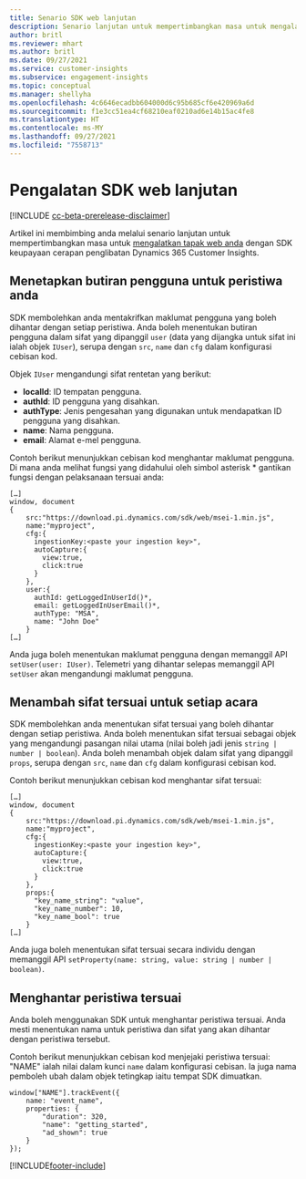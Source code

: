 ```yaml
---
title: Senario SDK web lanjutan
description: Senario lanjutan untuk mempertimbangkan masa untuk mengalatkan tapak web anda menggunakan SDK.
author: britl
ms.reviewer: mhart
ms.author: britl
ms.date: 09/27/2021
ms.service: customer-insights
ms.subservice: engagement-insights
ms.topic: conceptual
ms.manager: shellyha
ms.openlocfilehash: 4c6646ecadbb604000d6c95b685cf6e420969a6d
ms.sourcegitcommit: f1e3cc51ea4cf68210eaf0210ad6e14b15ac4fe8
ms.translationtype: HT
ms.contentlocale: ms-MY
ms.lasthandoff: 09/27/2021
ms.locfileid: "7558713"
---
```

# <a name="advanced-web-sdk-instrumentation"></a>Pengalatan SDK web lanjutan

[!INCLUDE [cc-beta-prerelease-disclaimer](includes/cc-beta-prerelease-disclaimer.md)]

Artikel ini membimbing anda melalui senario lanjutan untuk mempertimbangkan masa untuk [mengalatkan tapak web anda](instrument-website.md) dengan SDK keupayaan cerapan penglibatan Dynamics 365 Customer Insights.

## <a name="setting-user-details-for-your-event"></a>Menetapkan butiran pengguna untuk peristiwa anda

SDK membolehkan anda mentakrifkan maklumat pengguna yang boleh dihantar dengan setiap peristiwa. Anda boleh menentukan butiran pengguna dalam sifat yang dipanggil `user` (data yang dijangka untuk sifat ini ialah objek `IUser`), serupa dengan `src`, `name` dan `cfg` dalam konfigurasi cebisan kod.

Objek `IUser` mengandungi sifat rentetan yang berikut:

- **localId**: ID tempatan pengguna.
- **authId**: ID pengguna yang disahkan.
- **authType**: Jenis pengesahan yang digunakan untuk mendapatkan ID pengguna yang disahkan.
- **name**: Nama pengguna.
- **email**: Alamat e-mel pengguna.

Contoh berikut menunjukkan cebisan kod menghantar maklumat pengguna. Di mana anda melihat fungsi yang didahului oleh simbol asterisk * gantikan fungsi dengan pelaksanaan tersuai anda:

```
[…]
window, document
{
    src:"https://download.pi.dynamics.com/sdk/web/msei-1.min.js",
    name:"myproject",
    cfg:{
      ingestionKey:<paste your ingestion key>",
      autoCapture:{
        view:true,
        click:true
      }
    },
    user:{
      authId: getLoggedInUserId()*,
      email: getLoggedInUserEmail()*,
      authType: "MSA",
      name: "John Doe"
    }
[…]
```

Anda juga boleh menentukan maklumat pengguna dengan memanggil API `setUser(user: IUser)`. Telemetri yang dihantar selepas memanggil API `setUser` akan mengandungi maklumat pengguna.

## <a name="adding-custom-properties-for-each-event"></a>Menambah sifat tersuai untuk setiap acara

SDK membolehkan anda menentukan sifat tersuai yang boleh dihantar dengan setiap peristiwa. Anda boleh menentukan sifat tersuai sebagai objek yang mengandungi pasangan nilai utama (nilai boleh jadi jenis `string | number | boolean`). Anda boleh menambah objek dalam sifat yang dipanggil `props`, serupa dengan `src`, `name` dan `cfg` dalam konfigurasi cebisan kod.

Contoh berikut menunjukkan cebisan kod menghantar sifat tersuai:

```
[…]
window, document
{
    src:"https://download.pi.dynamics.com/sdk/web/msei-1.min.js",
    name:"myproject",
    cfg:{
      ingestionKey:<paste your ingestion key>",
      autoCapture:{
        view:true,
        click:true
      }
    },
    props:{
      "key_name_string": "value",
      "key_name_number": 10,
      "key_name_bool": true
    }
[…]
```

Anda juga boleh menentukan sifat tersuai secara individu dengan memanggil API `setProperty(name: string, value: string | number | boolean)`.

## <a name="sending-custom-events"></a>Menghantar peristiwa tersuai

Anda boleh menggunakan SDK untuk menghantar peristiwa tersuai. Anda mesti menentukan nama untuk peristiwa dan sifat yang akan dihantar dengan peristiwa tersebut.

Contoh berikut menunjukkan cebisan kod menjejaki peristiwa tersuai: "NAME" ialah nilai dalam kunci `name` dalam konfigurasi cebisan. Ia juga nama pemboleh ubah dalam objek tetingkap iaitu tempat SDK dimuatkan.

```
window["NAME"].trackEvent({
    name: "event_name",
    properties: {
        "duration": 320,
        "name": "getting_started",
        "ad_shown": true
    }
});
```


[!INCLUDE[footer-include](../includes/footer-banner.md)]
